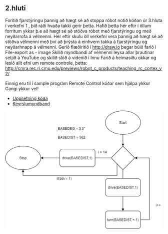 ## 2.hluti
Foritið fjarstýringu þannig að hægt sé að stoppa róbot notið kóðan úr 3.hluta í verkefni 1 , þið ráði hvaða takki gerir þetta. Hafið þetta hér eftir í öllum forritum ykkar þ.e að hægt sé að stöðva róbot með fjarstýringu og með neyðarrofa á vélmenni.
Hér eftir skulu öll verkefni vera þannig að hægt sé að stöðva vélmenni með því að þrýsta á einhvern takka á fjarstýringu og neyðarhnapp á vélmenni.
Gerið flæðiritið í http://draw.io þegar búið farið í  File-export as - image
Skilið myndbandi af vélmenni leysa allar þrautinar setjið á YouTube og skilið slóð á videóið í Innu
Farið á heimasíðu okkar og lesið allt efni um remote controle,  þetta: http://cmra.rec.ri.cmu.edu/previews/robot_c_products/teaching_rc_cortex_v2/

Einnig eru til í sample program Remote Control  kóðar sem hjálpa ykkur
Gangi ykkur vel!

* [Uppsetning kóða](/verkefni2/verkefni2b.c)
* [Keyrslumyndband](https://www.youtube.com/watch?v=126OP1vigyw)

![Mynd af verkefni 2 hluti b](/verkefni2/verkefni2b.png)
